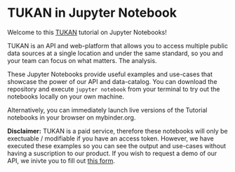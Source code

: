 # TUKAN in Jupyter Notebook

Welcome to this [TUKAN](https://tukanmx.com/) tutorial on Jupyter Notebooks!

TUKAN is an API and web-platform that allows you to access multiple public data sources at a single location and under the same standard, so you and your team can focus on what matters. The analysis.

These Jupyter Notebooks provide useful examples and use-cases that showcase the power of our API and data-catalog. You can download the repository and execute `jupyter notebook` from your terminal to try out the notebooks locally on your own machine.

Alternatively, you can immediately launch live versions of the Tutorial notebooks in your browser on mybinder.org.

**Disclaimer:** TUKAN is a paid service, therefore these notebooks will only be exectuable / modifiable if you have an access token. However, we have executed these examples so you can see the output and use-cases without having a suscription to our product. If you wish to request a demo of our API, we inivte you to fill out [this form](https://docs.google.com/forms/d/e/1FAIpQLSfQ3B_YHOsYqTDXCwSrQ216bGKTSwEY2O-Skp-vcLafKKDQJQ/viewform).